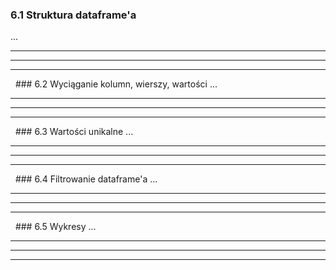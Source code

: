 ### 6.1 Struktura dataframe'a
...

---
---
---
&nbsp;&nbsp;### 6.2 Wyciąganie kolumn, wierszy, wartości
...

---
---
---
&nbsp;&nbsp;### 6.3 Wartości unikalne
...

---
---
---
&nbsp;&nbsp;### 6.4 Filtrowanie dataframe'a
...

---
---
---
&nbsp;&nbsp;### 6.5 Wykresy
...

---
---
---
&nbsp;&nbsp;